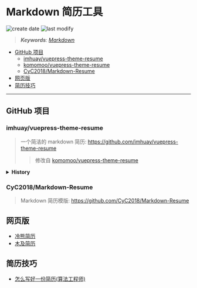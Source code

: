 Markdown 简历工具
===
<!--START_SECTION:badge-->

![create date](https://img.shields.io/static/v1?label=create%20date&message=2022-06-xx&label_color=gray&color=lightsteelblue&style=flat-square)
![last modify](https://img.shields.io/static/v1?label=last%20modify&message=2025-09-01%2022%3A32%3A03&label_color=gray&color=thistle&style=flat-square)

<!--END_SECTION:badge-->
<!--info
top: true
draft: false
hidden: false
level: 2
tag: [tool]
-->

<!--START_SECTION:keywords-->
> ***Keywords**: [Markdown](../04/Markdown备忘.md)*
<!--END_SECTION:keywords-->

<!--START_SECTION:paper_title-->
<!--END_SECTION:paper_title-->

<!--START_SECTION:toc-->
- [GitHub 项目](#github-项目)
    - [imhuay/vuepress-theme-resume](#imhuayvuepress-theme-resume)
    - [komomoo/vuepress-theme-resume](#komomoovuepress-theme-resume)
    - [CyC2018/Markdown-Resume](#cyc2018markdown-resume)
- [网页版](#网页版)
- [简历技巧](#简历技巧)
<!--END_SECTION:toc-->

---

## GitHub 项目

### imhuay/vuepress-theme-resume
> 一个简洁的 markdown 简历: https://github.com/imhuay/vuepress-theme-resume
>> 修改自 [komomoo/vuepress-theme-resume](https://github.com/komomoo/vuepress-theme-resume)

<details><summary><b>History</b></summary>

### komomoo/vuepress-theme-resume
> [komomoo/vuepress-theme-resume: 🐈 书写简洁优雅的前端程序员 markdown 简历, 由 vuepress 驱动](https://github.com/komomoo/vuepress-theme-resume)

使用步骤
- [安装 nodejs](../12/nodejs环境.md#nodejs-环境搭建)
- 克隆本项目
```shell
nvm use 16  # 高版本可能报错

# 安装 yarn
npm install --global yarn

# git clone 仓库
git clone https://github.com/komomoo/vuepress-theme-resume.git
cd vuepress-theme-resume

# git remote 自己的仓库地址, 因为 fork 的仓库不能设为私有仓库, 故采用这种方式
git remote set-url origin git@github.com:imhuay/vuepress-theme-resume.git
git push

# 添加原仓库地址, 以便更新
git remote add author git@github.com:komomoo/vuepress-theme-resume.git
git pull author master

# 安装依赖包
yarn # 或 npm i

# 开始
yarn dev # 或 npm run dev

# 编辑位置: example/README.md
```

</details>

### CyC2018/Markdown-Resume
> Markdown 简历模版: https://github.com/CyC2018/Markdown-Resume


## 网页版
- [冷熊简历](http://cv.ftqq.com/)
- [木及简历](https://www.mujicv.com/)


## 简历技巧
- [怎么写好一份简历(算法工程师)](../10/程序员简历技巧.md)